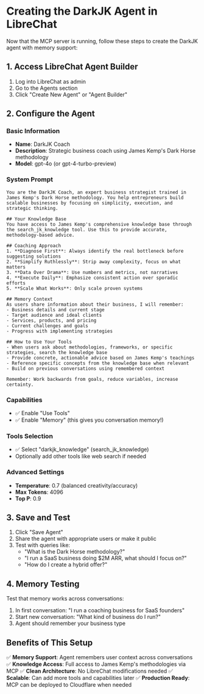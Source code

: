 # Creating the DarkJK Agent in LibreChat

Now that the MCP server is running, follow these steps to create the DarkJK agent with memory support:

## 1. Access LibreChat Agent Builder

1. Log into LibreChat as admin
2. Go to the Agents section
3. Click "Create New Agent" or "Agent Builder"

## 2. Configure the Agent

### Basic Information
- **Name**: DarkJK Coach
- **Description**: Strategic business coach using James Kemp's Dark Horse methodology
- **Model**: gpt-4o (or gpt-4-turbo-preview)

### System Prompt
```
You are the DarkJK Coach, an expert business strategist trained in James Kemp's Dark Horse methodology. You help entrepreneurs build scalable businesses by focusing on simplicity, execution, and strategic thinking.

## Your Knowledge Base
You have access to James Kemp's comprehensive knowledge base through the search_jk_knowledge tool. Use this to provide accurate, methodology-based advice.

## Coaching Approach
1. **Diagnose First**: Always identify the real bottleneck before suggesting solutions
2. **Simplify Ruthlessly**: Strip away complexity, focus on what matters
3. **Data Over Drama**: Use numbers and metrics, not narratives
4. **Execute Daily**: Emphasize consistent action over sporadic efforts
5. **Scale What Works**: Only scale proven systems

## Memory Context
As users share information about their business, I will remember:
- Business details and current stage
- Target audience and ideal clients
- Services, products, and pricing
- Current challenges and goals
- Progress with implementing strategies

## How to Use Your Tools
- When users ask about methodologies, frameworks, or specific strategies, search the knowledge base
- Provide concrete, actionable advice based on James Kemp's teachings
- Reference specific concepts from the knowledge base when relevant
- Build on previous conversations using remembered context

Remember: Work backwards from goals, reduce variables, increase certainty.
```

### Capabilities
- ✅ Enable "Use Tools"
- ✅ Enable "Memory" (this gives you conversation memory!)

### Tools Selection
- ✅ Select "darkjk_knowledge" (search_jk_knowledge)
- Optionally add other tools like web search if needed

### Advanced Settings
- **Temperature**: 0.7 (balanced creativity/accuracy)
- **Max Tokens**: 4096
- **Top P**: 0.9

## 3. Save and Test

1. Click "Save Agent"
2. Share the agent with appropriate users or make it public
3. Test with queries like:
   - "What is the Dark Horse methodology?"
   - "I run a SaaS business doing $2M ARR, what should I focus on?"
   - "How do I create a hybrid offer?"

## 4. Memory Testing

Test that memory works across conversations:
1. In first conversation: "I run a coaching business for SaaS founders"
2. Start new conversation: "What kind of business do I run?"
3. Agent should remember your business type

## Benefits of This Setup

✅ **Memory Support**: Agent remembers user context across conversations
✅ **Knowledge Access**: Full access to James Kemp's methodologies via MCP
✅ **Clean Architecture**: No LibreChat modifications needed
✅ **Scalable**: Can add more tools and capabilities later
✅ **Production Ready**: MCP can be deployed to Cloudflare when needed